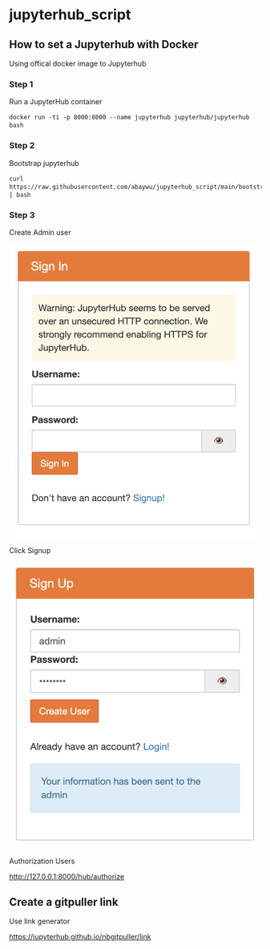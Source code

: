 # jupyterhub_script

## How to set a Jupyterhub with Docker

Using offical docker image to Jupyterhub

### Step 1

Run a JupyterHub container

```bash=
docker run -ti -p 8000:8000 --name jupyterhub jupyterhub/jupyterhub bash
```
### Step 2

Bootstrap jupyterhub 

```bash=
curl https://raw.githubusercontent.com/abaywu/jupyterhub_script/main/bootstrap | bash 
```

### Step 3

Create Admin user

![signin](assets/jupyterhub_signin.png)

Click Signup

![signup](assets/jupyterhub_signup.png)

Authorization Users

http://127.0.0.1:8000/hub/authorize

## Create a gitpuller link

Use link generator

https://jupyterhub.github.io/nbgitpuller/link